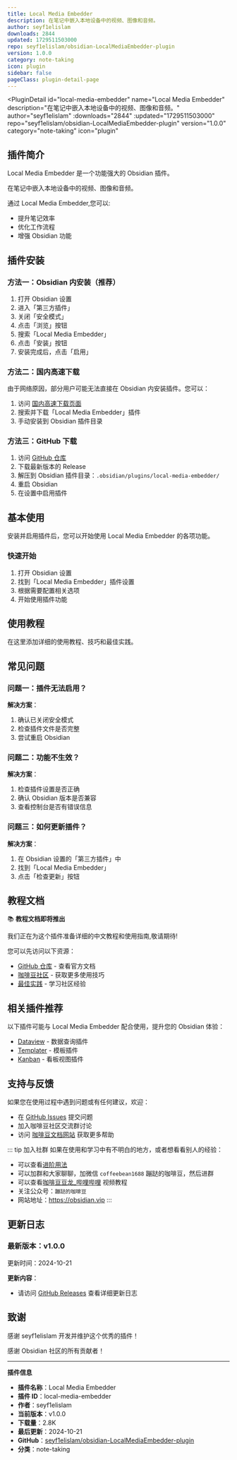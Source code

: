 ```yaml
---
title: Local Media Embedder
description: 在笔记中嵌入本地设备中的视频、图像和音频。
author: seyf1elislam
downloads: 2844
updated: 1729511503000
repo: seyf1elislam/obsidian-LocalMediaEmbedder-plugin
version: 1.0.0
category: note-taking
icon: plugin
sidebar: false
pageClass: plugin-detail-page
---
```


<PluginDetail
  id="local-media-embedder"
  name="Local Media Embedder"
  description="在笔记中嵌入本地设备中的视频、图像和音频。"
  author="seyf1elislam"
  :downloads="2844"
  :updated="1729511503000"
  repo="seyf1elislam/obsidian-LocalMediaEmbedder-plugin"
  version="1.0.0"
  category="note-taking"
  icon="plugin"
>

<!-- AUTO_GENERATED_START -->
## 插件简介

Local Media Embedder 是一个功能强大的 Obsidian 插件。

在笔记中嵌入本地设备中的视频、图像和音频。

通过 Local Media Embedder,您可以:

- 提升笔记效率
- 优化工作流程
- 增强 Obsidian 功能

<!-- AUTO_GENERATED_END -->

<!-- AUTO_GENERATED_START -->
## 插件安装

### 方法一：Obsidian 内安装（推荐）

1. 打开 Obsidian 设置
2. 进入「第三方插件」
3. 关闭「安全模式」
4. 点击「浏览」按钮
5. 搜索「Local Media Embedder」
6. 点击「安装」按钮
7. 安装完成后，点击「启用」

### 方法二：国内高速下载

由于网络原因，部分用户可能无法直接在 Obsidian 内安装插件。您可以：

1. 访问 [国内高速下载页面](/zh/documentation/obsidian-plugins-download.html)
2. 搜索并下载「Local Media Embedder」插件
3. 手动安装到 Obsidian 插件目录

### 方法三：GitHub 下载

1. 访问 [GitHub 仓库](https://github.com/seyf1elislam/obsidian-LocalMediaEmbedder-plugin)
2. 下载最新版本的 Release
3. 解压到 Obsidian 插件目录：`.obsidian/plugins/local-media-embedder/`
4. 重启 Obsidian
5. 在设置中启用插件

## 基本使用

安装并启用插件后，您可以开始使用 Local Media Embedder 的各项功能。

### 快速开始

1. 打开 Obsidian 设置
2. 找到「Local Media Embedder」插件设置
3. 根据需要配置相关选项
4. 开始使用插件功能

<!-- AUTO_GENERATED_END -->

<!-- CUSTOM_CONTENT_START:tutorial -->
## 使用教程

在这里添加详细的使用教程、技巧和最佳实践。

<!-- CUSTOM_CONTENT_END:tutorial -->

<!-- SHARED_CONTENT_START -->
## 常见问题

### 问题一：插件无法启用？

**解决方案**：
1. 确认已关闭安全模式
2. 检查插件文件是否完整
3. 尝试重启 Obsidian

### 问题二：功能不生效？

**解决方案**：
1. 检查插件设置是否正确
2. 确认 Obsidian 版本是否兼容
3. 查看控制台是否有错误信息

### 问题三：如何更新插件？

**解决方案**：
1. 在 Obsidian 设置的「第三方插件」中
2. 找到「Local Media Embedder」
3. 点击「检查更新」按钮

## 教程文档

📚 **教程文档即将推出**

我们正在为这个插件准备详细的中文教程和使用指南,敬请期待!

您可以先访问以下资源：
- [GitHub 仓库](https://github.com/seyf1elislam/obsidian-LocalMediaEmbedder-plugin) - 查看官方文档
- [咖啡豆社区](/zh/bases/) - 获取更多使用技巧
- [最佳实践](/zh/best-practices/) - 学习社区经验

## 相关插件推荐

以下插件可能与 Local Media Embedder 配合使用，提升您的 Obsidian 体验：

- [Dataview](/zh/plugins/dataview.html) - 数据查询插件
- [Templater](/zh/plugins/templater-obsidian.html) - 模板插件
- [Kanban](/zh/plugins/obsidian-kanban.html) - 看板视图插件

## 支持与反馈

如果您在使用过程中遇到问题或有任何建议，欢迎：

- 在 [GitHub Issues](https://github.com/seyf1elislam/obsidian-LocalMediaEmbedder-plugin/issues) 提交问题
- 加入咖啡豆社区交流群讨论
- 访问 [咖啡豆文档网站](https://obsidian.vip) 获取更多帮助

::: tip 加入社群
如果在使用和学习中有不明白的地方，或者想看看别人的经验：
- 可以查看[进阶用法](/zh/advanced)
- 可以加群和大家聊聊，加微信 `coffeebean1688` 蹦跶的咖啡豆，然后进群
- 可以查看[咖啡豆豆龙_哔哩哔哩](https://space.bilibili.com/618777356) 视频教程
- 关注公众号：`蹦跶的咖啡豆`
- 网站地址：https://obsidian.vip
:::
<!-- SHARED_CONTENT_END -->

<!-- AUTO_GENERATED_START -->
## 更新日志

### 最新版本：v1.0.0

更新时间：2024-10-21

**更新内容**：
- 请访问 [GitHub Releases](https://github.com/seyf1elislam/obsidian-LocalMediaEmbedder-plugin/releases) 查看详细更新日志

## 致谢

感谢 seyf1elislam 开发并维护这个优秀的插件！

感谢 Obsidian 社区的所有贡献者！

---

**插件信息**
- **插件名称**：Local Media Embedder
- **插件 ID**：local-media-embedder
- **作者**：seyf1elislam
- **当前版本**：v1.0.0
- **下载量**：2.8K
- **最后更新**：2024-10-21
- **GitHub**：[seyf1elislam/obsidian-LocalMediaEmbedder-plugin](https://github.com/seyf1elislam/obsidian-LocalMediaEmbedder-plugin)
- **分类**：note-taking
<!-- AUTO_GENERATED_END -->

</PluginDetail>

